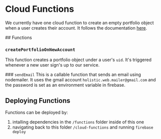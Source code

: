# Cloud Functions

We currently have one cloud function to create an empty portfolio object when a user creates their account. It follows the documentation [here](https://firebase.google.com/docs/functions/auth-events).

## Functions

### `createPortfolioOnNewAccount`
This function creates a portfolio object under a user's `uid`. It's triggered whenever a new user sign's up to our service.

### `sendEmail`
This is a callable function that sends an email using nodemailer. It uses the gmail account `holistic.web.mailer@gmail.com` and the password is set as an environment variable in firebase.

## Deploying Functions
Functions can be deployed by:
1. intalling dependencies in the `/functions` folder inside of this one
2. navigating back to this folder `/cloud-functions` and running `firebase deploy`
